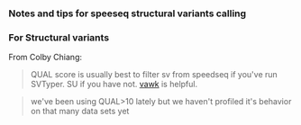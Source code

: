### Notes and tips for speeseq structural variants calling

### For Structural variants
From Colby Chiang:
> QUAL score is usually best to filter sv from speedseq if you've run SVTyper. SU if you have not. 
[vawk](https://github.com/cc2qe/vawk) is helpful.

> we've been using QUAL>10 lately but we haven't profiled it's behavior on that many data sets yet

